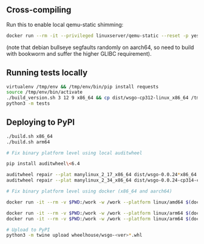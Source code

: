 ## Cross-compiling

Run this to enable local qemu-static shimming:

```sh
docker run --rm -it --privileged linuxserver/qemu-static --reset -p yes
```

(note that debian bullseye segfaults randomly on aarch64, so need to build with bookworm and suffer the higher GLIBC requirement).


## Running tests locally

```sh
virtualenv /tmp/env && /tmp/env/bin/pip install requests
source /tmp/env/bin/activate
./build_version.sh 3 12 9 x86_64 && cp dist/wsgo-cp312-linux_x86_64 /tmp/env/bin/wsgo
python3 -m tests
```

## Deploying to PyPI

```sh
./build.sh x86_64
./build.sh arm64
```

```sh
# Fix binary platform level using local auditwheel

pip install auditwheel\<6.4

auditwheel repair --plat manylinux_2_17_x86_64 dist/wsgo-0.0.24*x86_64.whl
auditwheel repair --plat manylinux_2_34_x86_64 dist/wsgo-0.0.24-cp314-cp314-linux_x86_64.whl
```

```sh
# Fix binary platform level using docker (x86_64 and aarch64)

docker run -it --rm -v $PWD:/work -w /work --platform linux/amd64 $(docker build -q --platform linux/amd64 -f Dockerfile.auditwheel .) auditwheel repair --plat manylinux_2_17_x86_64 dist/wsgo-0.0.??-*x86_64.whl

docker run -it --rm -v $PWD:/work -w /work --platform linux/arm64 $(docker build -q --platform linux/arm64 -f Dockerfile.auditwheel .) auditwheel repair --plat manylinux_2_17_aarch64 dist/wsgo-0.0.??-*aarch64.whl
docker run -it --rm -v $PWD:/work -w /work --platform linux/arm64 $(docker build -q --platform linux/arm64 -f Dockerfile.auditwheel .) auditwheel repair --plat manylinux_2_34_aarch64 dist/wsgo-0.0.24-cp314-cp314-linux_aarch64.whl
```

```sh
# Upload to PyPI
python3 -m twine upload wheelhouse/wsgo-<ver>*.whl
```
